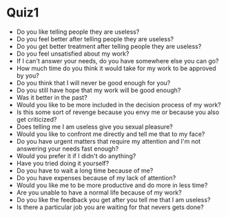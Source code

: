 # Quiz1

- Do you like telling people they are useless?
- Do you feel better after telling people they are useless?
- Do you get better treatment after telling people they are useless?
- Do you feel unsatisfied about my work?
- If I can't answer your needs, do you have somewhere else you can go?
- How much time do you think it would take for my work to be approved by you?
- Do you think that I will never be good enough for you?
- Do you still have hope that my work will be good enough?
- Was it better in the past?
- Would you like to be more included in the decision process of my work?
- Is this some sort of revenge because you envy me or because you also get criticized?
- Does telling me I am useless give you sexual pleasure?
- Would you like to confront me directly and tell me that to my face?
- Do you have urgent matters that require my attention and I'm not answering your needs fast enough?
- Would you prefer it if I didn't do anything?
- Have you tried doing it yourself?
- Do you have to wait a long time because of me?
- Do you have expenses because of my lack of attention?
- Would you like me to be more productive and do more in less time?
- Are you unable to have a normal life because of my work?
- Do you like the feedback you get after you tell me that I am useless?
- Is there a particular job you are waiting for that nevers gets done?